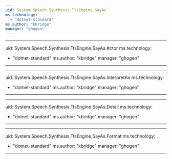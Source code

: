 ```yaml
---
uid: System.Speech.Synthesis.TtsEngine.SayAs
ms.technology: 
  - "dotnet-standard"
ms.author: "kbridge"
manager: "ghogen"
---
```


---
uid: System.Speech.Synthesis.TtsEngine.SayAs.#ctor
ms.technology: 
  - "dotnet-standard"
ms.author: "kbridge"
manager: "ghogen"
---

---
uid: System.Speech.Synthesis.TtsEngine.SayAs.InterpretAs
ms.technology: 
  - "dotnet-standard"
ms.author: "kbridge"
manager: "ghogen"
---

---
uid: System.Speech.Synthesis.TtsEngine.SayAs.Detail
ms.technology: 
  - "dotnet-standard"
ms.author: "kbridge"
manager: "ghogen"
---

---
uid: System.Speech.Synthesis.TtsEngine.SayAs.Format
ms.technology: 
  - "dotnet-standard"
ms.author: "kbridge"
manager: "ghogen"
---
